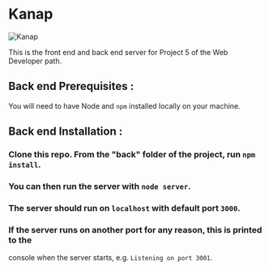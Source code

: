 # Kanap

![Kanap](https://user-images.githubusercontent.com/77611825/167658527-0cc652d4-358b-445f-b8a7-ac38be396c33.png)

This is the front end and back end server for Project 5 of the Web Developer path.

## Back end Prerequisites : 

You will need to have Node and `npm` installed locally on your machine.

## Back end Installation : 

### Clone this repo. From the "back" folder of the project, run `npm install`.
### You can then run the server with `node server`. 
### The server should run on `localhost` with default port `3000`. 
### If the server runs on another port for any reason, this is printed to the
console when the server starts, e.g. `Listening on port 3001`.
